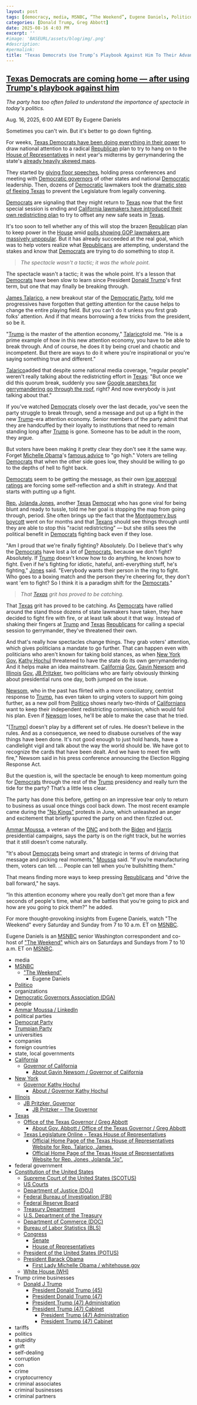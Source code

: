 ```yaml
---
layout: post
tags: [democracy, media, MSNBC, “The Weekend”, Eugene Daniels, Politico, organizations, Democratic Governors Association (DGA), people, Ammar Moussa / LinkedIn, political parties, Democrat Party, Trumpian Party, universities, companies, foreign countries, state local governments, California, Governor of California, About Gavin Newsom / Governor of California, New York, Governor Kathy Hochul, About / Governor Kathy Hochul, Illinois, JB Pritzker Governor, JB Pritzker – The Governor, Texas, Office of the Texas Governor / Greg Abbott, About Gov. Abbott / Office of the Texas Governor / Greg Abbott, Texas Legislature Online - Texas House of Representatives, Official Home Page of the Texas House of Representatives Website for Rep. Talarico James., Official Home Page of the Texas House of Representatives Website for Rep. Jones Jolanda “Jo”., federal government, Constitution of the United States, Supreme Court of the United States (SCOTUS), US Courts, Department of Justice (DOJ), Federal Bureau of Investigation (FBI), Federal Reserve Board, Treasury Department, U.S. Department of the Treasury, Department of Commerce (DOC), Bureau of Labor Statistics (BLS), Congress, Senate, House of Representatives, President of the United States (POTUS), President Barack Obama, First Lady Michelle Obama / whitehouse.gov, White House (WH), Trump crime businesses, Donald J Trump, President Donald Trump (45), President Donald Trump (47), President Trump (47) Administration, President Trump (47) Cabinet, President Trump (47) Administration, President Trump (47) Cabinet, tariffs, politics, stupidity, grift, self-dealing, corruption, con, crime, cryptocurrency, criminal associates, criminal businesses, criminal partners]
categories: [Donald Trump, Greg Abbott]
date: 2025-08-16 4:03 PM
excerpt: ''
#image: 'BASEURL/assets/blog/img/.png'
#description:
#permalink:
title: "Texas Democrats Use Trump’s Playbook Against Him To Their Advantage Warning About Dummymandering"
---
```



## [Texas Democrats are coming home — after using Trump's playbook against him](https://www.msnbc.com/news/news-analysis/texas-democrats-gerrymandering-walkout-trump-rcna224973)

*The party has too often failed to understand the importance of spectacle in today's politics.*

Aug. 16, 2025, 6:00 AM EDT
By Eugene Daniels

Sometimes you can't win. But it's better to go down fighting.

For weeks, [Texas Democrats have been doing everything in their power](https://www.msnbc.com/rachel-maddow-show/maddowblog/texas-democrats-leave-state-hope-derail-republicans-radical-redistrict-rcna222836) to draw national attention to a radical [Republican](https://www.gop.com/) plan to try to hang on to the [House of Representatives](https://www.house.gov/) in next year's midterms by gerrymandering the state's [already heavily skewed maps](https://gerrymander.princeton.edu/redistricting-report-card/?planId=recL5EF85h0ILukMA).

They started by [giving floor speeches](https://www.msnbc.com/the-weekend-primetime/watch/-ready-to-fight-tx-dem-lawmakers-persist-with-their-weeklong-quorum-244660293920), holding press conferences and meeting with [Democratic governors](https://democraticgovernors.org/) of other states and national [Democratic](https://www.democrats.org/) leadership. Then, dozens of [Democratic](https://www.democrats.org/) lawmakers took the [dramatic step of fleeing Texas](https://www.msnbc.com/the-weekend/watch/tx-dems-hold-the-line-against-redistricting-retaliation-this-is-for-the-heart-and-soul-of-america-244670533548) to prevent the Legislature from legally convening.

[Democrats](https://www.democrats.org/) are signaling that they might return to [Texas](https://www.texas.gov/) now that the first special session is ending and [California lawmakers have introduced their own redistricting plan](https://www.msnbc.com/top-stories/latest/california-redistricting-gavin-newsom-special-election-texas-rcna225123) to try to offset any new safe seats in [Texas](https://www.texas.gov/).

It's too soon to tell whether any of this will stop the brazen [Republican](https://www.gop.com/) plan to keep power in the [House](https://www.house.gov/) amid [polls showing GOP lawmakers are massively unpopular](https://today.yougov.com/topics/politics/trackers/the-republicans-in-congress-favorability). But it has already succeeded at the real goal, which was to help voters realize what [Republicans](https://www.gop.com/) are attempting, understand the stakes and know that [Democrats](https://www.democrats.org/) are trying to do something to stop it.

> *The spectacle wasn't a tactic; it was the whole point.*

The spectacle wasn't a tactic; it was the whole point. It's a lesson that [Democrats](https://www.democrats.org/) have been slow to learn since President [Donald Trump](https://www.donaldjtrump.com/)'s first term, but one that may finally be breaking through.

[James Talarico](https://www.house.texas.gov/members/50), a new breakout star of the [Democratic Party](https://www.democrats.org/), told me progressives have forgotten that getting attention for the cause helps to change the entire playing field. But you can't do it unless you first grab folks' attention. And if that means borrowing a few tricks from the president, so be it.

"[Trump](https://www.donaldjtrump.com/) is the master of the attention economy," [Talarico](https://www.house.texas.gov/members/50)told me. "He is a prime example of how in this new attention economy, you have to be able to break through. And of course, he does it by being cruel and chaotic and incompetent. But there are ways to do it where you're inspirational or you're saying something true and different."

[Talarico](https://www.house.texas.gov/members/50)added that despite some national media coverage, "regular people" weren't really talking about the redistricting effort in [Texas](https://www.texas.gov/): "But once we did this quorum break, suddenly you saw [Google searches for gerrymandering go through the roof](https://trends.google.com/trends/explore?date=today%205-y&geo=US&q=gerrymandering&hl=en), right? And now everybody is just talking about that."

If you've watched [Democrats](https://www.democrats.org/) closely over the last decade, you've seen the party struggle to break through, send a message and put up a fight in the new [Trump](https://www.donaldjtrump.com/)-era attention economy. Senior members of the party admit that they are handcuffed by their loyalty to institutions that need to remain standing long after [Trump](https://www.donaldjtrump.com/) is gone. Someone has to be adult in the room, they argue.

But voters have been making it pretty clear they don't see it the same way. Forget [Michelle Obama](https://obamawhitehouse.archives.gov/administration/first-lady-michelle-obama)'s [famous advice](https://obamawhitehouse.archives.gov/the-press-office/2016/07/25/remarks-first-lady-democratic-national-convention#:~:text=That%20is%20what%20Barack%20and,(Applause.)) to "go high." Voters are telling [Democrats](https://www.democrats.org/) that when the other side goes low, they should be willing to go to the depths of hell to fight back.

[Democrats](https://www.democrats.org/) seem to be getting the message, as their own [low approval ratings](https://today.yougov.com/topics/politics/trackers/the-democrats-in-congress-favorability) are forcing some self-reflection and a shift in strategy. And that starts with putting up a fight.

[Rep.](https://capitol.texas.gov/MnuHouse.aspx) [Jolanda Jones](https://www.house.texas.gov/members/147), another [Texas](https://www.texas.gov/) [Democrat](https://www.democrats.org/) who has gone viral for being blunt and ready to tussle, told me her goal is stopping the map from going through, period. She often brings up the fact that the [Montgomery bus boycott](https://www.history.com/articles/montgomery-bus-boycott) went on for months and that [Texans](https://www.texas.gov/) should see things through until they are able to stop this "racist redistricting" — but she stills sees the political benefit in [Democrats](https://www.democrats.org/) fighting back even if they lose.

"Am I proud that we're finally fighting? Absolutely. Do I believe that's why the [Democrats](https://www.democrats.org/) have lost a lot of [Democrats](https://www.democrats.org/), because we don't fight? Absolutely. If [Trump](https://www.donaldjtrump.com/) doesn't know how to do anything, he knows how to fight. Even if he's fighting for idiotic, hateful, anti-everything stuff, he's fighting," [Jones](https://www.house.texas.gov/members/147) said. "Everybody wants their person in the ring to fight. Who goes to a boxing match and the person they're cheering for, they don't want 'em to fight? So I think it is a paradigm shift for the [Democrats](https://www.democrats.org/)."

> *That [Texas](https://www.texas.gov/) grit has proved to be catching.*

That [Texas](https://www.texas.gov/) grit has proved to be catching. As [Democrats](https://www.democrats.org/) have rallied around the stand those dozens of state lawmakers have taken, they have decided to fight fire with fire, or at least talk about it that way. Instead of shaking their fingers at [Trump](https://www.donaldjtrump.com/) and [Texas](https://www.texas.gov/) [Republicans](https://www.gop.com/) for calling a special session to gerrymander, they've threatened their own.

And that's really how spectacles change things. They grab voters' attention, which gives politicians a mandate to go further. That can happen even with politicians who aren't known for taking bold stances, as when [New York](https://www.ny.gov/) [Gov.](https://www.governor.ny.gov/) [Kathy Hochul](https://www.governor.ny.gov/about-governor-hochul) threatened to have the state do its own gerrymandering. And it helps make an idea mainstream. [California](https://www.ca.gov/) [Gov.](https://gov.ca.gov/) [Gavin Newsom](https://www.gov.ca.gov/about/) and [Illinois](http://www.illinois.gov/) [Gov.](https://gov.illinois.gov/) [JB Pritzker](https://gov.illinois.gov/about/the-governor.html), two politicians who are fairly obviously thinking about presidential runs one day, both jumped on the issue.

[Newsom](https://www.gov.ca.gov/about/), who in the past has flirted with a more conciliatory, centrist response to [Trump](https://www.donaldjtrump.com/), has even taken to urging voters to support him going further, as a new poll from [Politico](https://www.politico.com/) shows nearly two-thirds of [Californians](https://www.ca.gov/) want to keep their independent redistricting commission, which would foil his plan. Even if [Newsom](https://www.gov.ca.gov/about/) loses, he'll be able to make the case that he tried.

"\[[Trump](https://www.donaldjtrump.com/)\] doesn't play by a different set of rules. He doesn't believe in the rules. And as a consequence, we need to disabuse ourselves of the way things have been done. It's not good enough to just hold hands, have a candlelight vigil and talk about the way the world should be. We have got to recognize the cards that have been dealt. And we have to meet fire with fire," Newsom said in his press conference announcing the Election Rigging Response Act.

But the question is, will the spectacle be enough to keep momentum going for [Democrats](https://www.democrats.org/) through the rest of the [Trump](https://www.donaldjtrump.com/) presidency and really turn the tide for the party? That’s a little less clear.

The party has done this before, getting on an impressive tear only to return to business as usual once things cool back down. The most recent example came during the ["No Kings"](https://www.nokings.org/) protests in June, which unleashed an anger and excitement that briefly spurred the party on and then fizzled out.

[Ammar Moussa](https://www.linkedin.com/in/ammar-moussa-629b5a35/), a veteran of the [DNC](https://www.democrats.org/) and both the [Biden](https://bidenwhitehouse.archives.gov/) and [Harris](https://kamalaharris.com/) presidential campaigns, says the party is on the right track, but he worries that it still doesn't come naturally.

"It's about [Democrats](https://www.democrats.org/) being smart and strategic in terms of driving that message and picking real moments," [Moussa](https://www.linkedin.com/in/ammar-moussa-629b5a35/) said. "If you’re manufacturing them, voters can tell. ... People can tell when you’re bullshitting them."

That means finding more ways to keep pressing [Republicans](https://www.gop.com/) and "drive the ball forward," he says.

“In this attention economy where you really don't get more than a few seconds of people's time, what are the battles that you're going to pick and how are you going to pick them?" he added.

For more thought-provoking insights from Eugene Daniels, watch "The Weekend" every Saturday and Sunday from 7 to 10 a.m. ET on [MSNBC](https://www.msnbc.com/).

Eugene Daniels is an [MSNBC](https://www.msnbc.com/) senior Washington correspondent and co-host of ["The Weekend"](https://www.msnbc.com/the-weekend) which airs on Saturdays and Sundays from 7 to 10 a.m. ET on [MSNBC](https://www.msnbc.com/).

- media 
- [MSNBC](https://www.msnbc.com/)
    - ["The Weekend"](https://www.msnbc.com/the-weekend)
        - Eugene Daniels
- [Politico](https://www.politico.com/)
- organizations 
- [Democratic Governors Association (DGA)](https://democraticgovernors.org/)
- people 
- [Ammar Moussa / LinkedIn](https://www.linkedin.com/in/ammar-moussa-629b5a35/)
- political parties 
- [Democrat Party](https://www.democrats.org/)
- [Trumpian Party](https://www.gop.com/)
- universities 
- companies 
- foreign countries
- state, local governments
- [California](https://www.ca.gov/)
    - [Governor of California](https://www.gov.ca.gov/)
        - [About Gavin Newsom / Governor of California](https://www.gov.ca.gov/about/)
- [New York](https://www.ny.gov/)
    - [Governor Kathy Hochul](https://www.governor.ny.gov/)
        - [About / Governor Kathy Hochul](https://www.governor.ny.gov/about-governor-hochul)
- [Illinois](https://www.illinois.gov/)
    - [JB Pritzker, Governor](https://gov.illinois.gov/)
        - [JB Pritzker – The Governor](https://gov.illinois.gov/about/the-governor.html)
- [Texas](https://www.texas.gov/) 
    - [Office of the Texas Governor / Greg Abbott](https://gov.texas.gov/)
        - [About Gov. Abbott / Office of the Texas Governor / Greg Abbott](https://gov.texas.gov/governor-abbott)
    - [Texas Legislature Online - Texas House of Representatives](https://capitol.texas.gov/MnuHouse.aspx)
        - [Official Home Page of the Texas House of Representatives Website for Rep. Talarico, James.](https://www.house.texas.gov/members/50)
        - [Official Home Page of the Texas House of Representatives Website for Rep. Jones, Jolanda "Jo".](https://www.house.texas.gov/members/147)
- federal government 
- [Constitution of the United States](https://constitution.congress.gov/)
    - [Supreme Court of the United States (SCOTUS)](https://www.supremecourt.gov/)
    - [US Courts](https://www.uscourts.gov/)
    - [Department of Justice (DOJ)](https://www.justice.gov/)
    - [Federal Bureau of Investigation (FBI)](https://www.fbi.gov/)
    - [Federal Reserve Board](https://www.federalreserve.gov/)
    - [Treasury Department](https://home.treasury.gov/)
    - [U.S. Department of the Treasury](https://home.treasury.gov/)
    - [Department of Commerce (DOC)](https://www.commerce.gov/)
    - [Bureau of Labor Statistics (BLS)](https://www.bls.gov/)
    - [Congress](https://www.congress.gov/)
        - [Senate](https://www.senate.gov/)
        - [House of Representatives](https://www.house.gov/)
    - [President of the United States (POTUS)](https://www.whitehouse.gov/)
    - [President Barack Obama](https://obamawhitehouse.archives.gov/)
        - [First Lady Michelle Obama / whitehouse.gov](https://obamawhitehouse.archives.gov/administration/first-lady-michelle-obama)
    - [White House (WH)](https://www.whitehouse.gov/)
- Trump crime businesses 
    - [Donald J Trump](https://www.donaldjtrump.com/)
         - [President Donald Trump (45)](https://trumpwhitehouse.archives.gov/)
        - [President Donald Trump (47)](https://www.whitehouse.gov/administration/donald-j-trump/)
        - [President Trump (47) Administration](https://www.whitehouse.gov/administration/)
        - [President Trump (47) Cabinet](https://www.whitehouse.gov/administration/the-cabinet/)
            - [President Trump (47) Administration](https://www.whitehouse.gov/administration/)
            - [President Trump (47) Cabinet](https://www.whitehouse.gov/administration/the-cabinet/)
- tariffs
- politics
- stupidity
- grift
- self-dealing
- corruption
- con
- crime
- cryptocurrency 
- criminal associates
- criminal businesses
- criminal partners
 